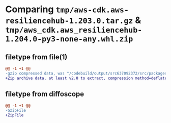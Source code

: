 # Comparing `tmp/aws-cdk.aws-resiliencehub-1.203.0.tar.gz` & `tmp/aws_cdk.aws_resiliencehub-1.204.0-py3-none-any.whl.zip`

## filetype from file(1)

```diff
@@ -1 +1 @@
-gzip compressed data, was "/codebuild/output/src637092372/src/packages/@aws-cdk/aws-resiliencehub/dist/python/aws-cdk.aws-resiliencehub-1.203.0.tar", last modified: Wed May 31 18:47:34 2023, max compression
+Zip archive data, at least v2.0 to extract, compression method=deflate
```

## filetype from diffoscope

```diff
@@ -1 +1 @@
-GzipFile
+ZipFile
```

